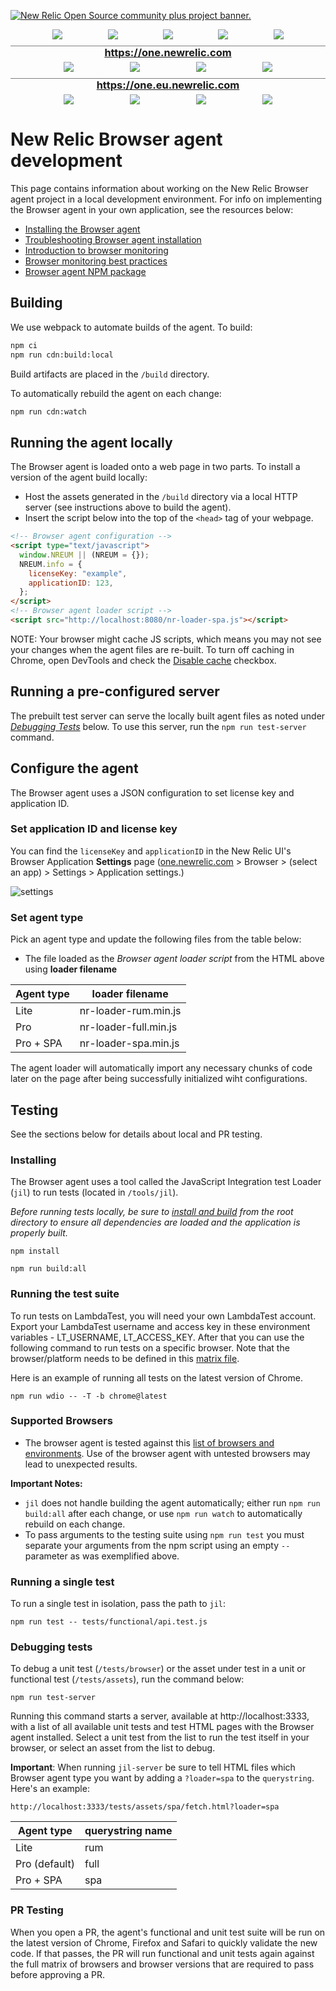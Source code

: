<a href="https://opensource.newrelic.com/oss-category/#community-plus"><picture><source media="(prefers-color-scheme: dark)" srcset="https://github.com/newrelic/opensource-website/raw/main/src/images/categories/dark/Community_Plus.png"><source media="(prefers-color-scheme: light)" srcset="https://github.com/newrelic/opensource-website/raw/main/src/images/categories/Community_Plus.png"><img alt="New Relic Open Source community plus project banner." src="https://github.com/newrelic/opensource-website/raw/main/src/images/categories/Community_Plus.png"></picture></a>

<div style="display:flex;flex-wrap:wrap;justify-content:space-evenly;align-items:top;margin:0 0 10px">
    <div style="margin:0 5px;"><img src="https://img.shields.io/github/actions/workflow/status/newrelic/newrelic-browser-agent/smoke-test.yml?branch=main&event=schedule&style=plastic&label=Smoke%20Tests" /></div>
    <div style="margin:0 5px;"><img src="https://img.shields.io/github/actions/workflow/status/newrelic/newrelic-browser-agent/tests-polyfill.yml?branch=main&event=schedule&style=plastic&label=Polyfills%20Tests" /></div>
    <div style="margin:0 5px;"><img src="https://img.shields.io/github/v/release/newrelic/newrelic-browser-agent?label=Current%20Release&style=plastic" /></div>
    <div style="margin:0 5px;"><img src="https://img.shields.io/github/commits-since/newrelic/newrelic-browser-agent/latest?style=plastic&label=Next Release - Merged&color=green" /></div>
    <div style="margin:0 5px;"><img src="https://img.shields.io/github/issues-pr/newrelic/newrelic-browser-agent/Next%20Release?color=orange&label=Next%20Release%20-%20In%20Progress&style=plastic" /></div>
</div>

<h3 style="text-align:center;border-top:1px solid grey;margin:0 0 5px;"><a href="https://one.newrelic.com">https://one.newrelic.com</a></h3>
<div style="display:flex;flex-wrap:wrap;justify-content:space-evenly;align-items:top;;margin:0 0 10px">
    <div style="margin:0 5px;"><img src="https://img.shields.io/endpoint?style=plastic&url=https%3A%2F%2Fnewrelic.github.io%2Fnewrelic-browser-agent-release%2Fbadges%2Fcurrent-version-production.json" /></div>
    <div style="margin:0 5px;"><img src="https://img.shields.io/endpoint?style=plastic&url=https%3A%2F%2Fnewrelic.github.io%2Fnewrelic-browser-agent-release%2Fbadges%2Fupdate-version-production.json" /></div>
    <div style="margin:0 5px;"><img src="https://img.shields.io/endpoint?style=plastic&url=https%3A%2F%2Fnewrelic.github.io%2Fnewrelic-browser-agent-release%2Fbadges%2Fcopy-paste-version-production.json" /></div>
    <div style="margin:0 5px;"><img src="https://img.shields.io/endpoint?style=plastic&url=https%3A%2F%2Fnewrelic.github.io%2Fnewrelic-browser-agent-release%2Fbadges%2Fgeneric-deploy-percent-production.json" /></div>
</div>

<h3 style="text-align:center;border-top:1px solid grey;margin:0 0 5px;"><a href="https://one.eu.newrelic.com">https://one.eu.newrelic.com</a></h3>
<div style="display:flex;flex-wrap:wrap;justify-content:space-evenly;align-items:top;;margin:0 0 10px">
    <div style="margin:0 5px;"><img src="https://img.shields.io/endpoint?style=plastic&url=https%3A%2F%2Fnewrelic.github.io%2Fnewrelic-browser-agent-release%2Fbadges%2Fcurrent-version-eu.json" /></div>
    <div style="margin:0 5px;"><img src="https://img.shields.io/endpoint?style=plastic&url=https%3A%2F%2Fnewrelic.github.io%2Fnewrelic-browser-agent-release%2Fbadges%2Fupdate-version-eu.json" /></div>
    <div style="margin:0 5px;"><img src="https://img.shields.io/endpoint?style=plastic&url=https%3A%2F%2Fnewrelic.github.io%2Fnewrelic-browser-agent-release%2Fbadges%2Fcopy-paste-version-eu.json" /></div>
    <div style="margin:0 5px;"><img src="https://img.shields.io/endpoint?style=plastic&url=https%3A%2F%2Fnewrelic.github.io%2Fnewrelic-browser-agent-release%2Fbadges%2Fgeneric-deploy-percent-eu.json" /></div>
</div>

# New Relic Browser agent development

This page contains information about working on the New Relic Browser agent project in a local development environment. For info on implementing the Browser agent in your own application, see the resources below:

- [Installing the Browser agent](https://docs.newrelic.com/docs/browser/browser-monitoring/installation/install-browser-monitoring-agent/)
- [Troubleshooting Browser agent installation](https://docs.newrelic.com/docs/browser/browser-monitoring/troubleshooting/troubleshoot-your-browser-monitoring-installation/)
- [Introduction to browser monitoring](https://docs.newrelic.com/docs/browser/browser-monitoring/getting-started/introduction-browser-monitoring/)
- [Browser monitoring best practices](https://docs.newrelic.com/docs/new-relic-solutions/best-practices-guides/full-stack-observability/browser-monitoring-best-practices-guide/)
- [Browser agent NPM package](https://www.npmjs.com/package/@newrelic/browser-agent)

## Building

We use webpack to automate builds of the agent. To build:

```bash
npm ci
npm run cdn:build:local
```

Build artifacts are placed in the `/build` directory.

To automatically rebuild the agent on each change:

```bash
npm run cdn:watch
```

## Running the agent locally

The Browser agent is loaded onto a web page in two parts. To install a version of the agent build locally:

- Host the assets generated in the `/build` directory via a local HTTP server (see instructions above to build the agent).
- Insert the script below into the top of the `<head>` tag of your webpage.

```html
<!-- Browser agent configuration -->
<script type="text/javascript">
  window.NREUM || (NREUM = {});
  NREUM.info = {
    licenseKey: "example",
    applicationID: 123,
  };
</script>
<!-- Browser agent loader script -->
<script src="http://localhost:8080/nr-loader-spa.js"></script>
```

NOTE: Your browser might cache JS scripts, which means you may not see your changes when the agent files are re-built. To turn off caching in Chrome, open DevTools and check the [Disable cache](https://developer.chrome.com/docs/devtools/network/reference/#disable-cache) checkbox.

## Running a pre-configured server

The prebuilt test server can serve the locally built agent files as noted under _[Debugging Tests](#debugging-tests)_ below. To use this server, run the `npm run test-server` command.

## Configure the agent

The Browser agent uses a JSON configuration to set license key and application ID.

### Set application ID and license key

You can find the `licenseKey` and `applicationID` in the New Relic UI's Browser Application **Settings** page ([one.newrelic.com](https://one.newrelic.com) > Browser > (select an app) > Settings > Application settings.)

![settings](https://user-images.githubusercontent.com/4779220/114478763-e5b18600-9bb3-11eb-98a1-7e4c2221eec4.jpg)

### Set agent type

Pick an agent type and update the following files from the table below:

- The file loaded as the _Browser agent loader script_ from the HTML above using **loader filename**

| Agent type | loader filename       |
| ---------- | --------------------- |
| Lite       | nr-loader-rum.min.js  |
| Pro        | nr-loader-full.min.js |
| Pro + SPA  | nr-loader-spa.min.js  |

The agent loader will automatically import any necessary chunks of code later on the page after being successfully initialized wiht configurations.

## Testing

See the sections below for details about local and PR testing.

### Installing

The Browser agent uses a tool called the JavaScript Integration test Loader (`jil`) to run
tests (located in `/tools/jil`).

_Before running tests locally, be sure to [install and build](#building) from the root directory to ensure all dependencies are loaded and the application is properly built._

```
npm install
```

```
npm run build:all
```

### Running the test suite

To run tests on LambdaTest, you will need your own LambdaTest account. Export your LambdaTest username and access key in these environment variables - LT_USERNAME, LT_ACCESS_KEY. After that you can use the following command to run tests on a specific browser. Note that the browser/platform needs to be defined in this [matrix file](tools/jil/util/browsers.json).

Here is an example of running all tests on the latest version of Chrome.

```
npm run wdio -- -T -b chrome@latest
```

### Supported Browsers

- The browser agent is tested against this [list of browsers and environments](./tools/jil/util/browsers-supported.json). Use of the browser agent with untested browsers may lead to unexpected results.

**Important Notes:**

- `jil` does not handle building the agent automatically;
  either run `npm run build:all` after each change, or use `npm run watch` to automatically rebuild on each change.
- To pass arguments to the testing suite using `npm run test` you must separate your arguments from the npm script using an empty `--` parameter as was exemplified above.

### Running a single test

To run a single test in isolation, pass the path to `jil`:

```
npm run test -- tests/functional/api.test.js
```

### Debugging tests

To debug a unit test (`/tests/browser`) or the asset under test in a unit or functional test (`/tests/assets`), run the command below:

```
npm run test-server
```

Running this command starts a server, available at http://localhost:3333, with a list of all available unit tests and test HTML pages with the Browser agent installed. Select a unit test from the list to run the test itself in your browser, or select an asset from the list to debug.

**Important**: When running `jil-server` be sure to tell HTML files which Browser agent type you want by adding a `?loader=spa` to the `querystring`. Here's an example:

```
http://localhost:3333/tests/assets/spa/fetch.html?loader=spa
```

| Agent type    | querystring name |
| ------------- | ---------------- |
| Lite          | rum              |
| Pro (default) | full             |
| Pro + SPA     | spa              |

### PR Testing

When you open a PR, the agent's functional and unit test suite will be run on the latest version of Chrome, Firefox and Safari to quickly validate the new code. If that passes, the PR will run functional and unit tests again against the full matrix of browsers and browser versions that are required to pass before approving a PR.
